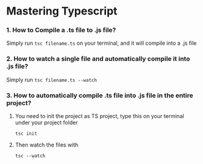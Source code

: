 # Mastering Typescript

### 1. How to Compile a .ts file to .js file?

Simply run ```tsc filename.ts``` on your terminal, and it will compile into a .js file

### 2. How to watch a single file and automatically compile it into .js file?

Simply run ```tsc filename.ts --watch```

### 3. How to automatically compile .ts file into .js file in the entire project?

  1. You need to init the project as TS project, type this on your terminal under your project folder
      ```
      tsc init
      ```
  2. Then watch the files with
      ```
      tsc --watch
      ```
